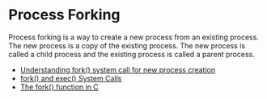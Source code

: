 # Process Forking

Process forking is a way to create a new process from an existing process. The new process is a copy of the existing process. The new process is called a child process and the existing process is called a parent process.

- [Understanding fork() system call for new process creation](https://www.youtube.com/watch?v=PwxTbksJ2fo)
- [fork() and exec() System Calls](https://www.youtube.com/watch?v=IFEFVXvjiHY)
- [The fork() function in C](https://www.youtube.com/watch?v=cex9XrZCU14)
